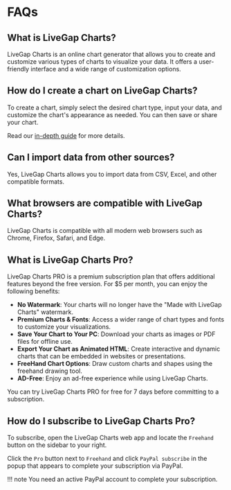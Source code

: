 # FAQs

## What is LiveGap Charts?

LiveGap Charts is an online chart generator that allows you to create and customize various types of charts to visualize your data. It offers a user-friendly interface and a wide range of customization options.

## How do I create a chart on LiveGap Charts?

To create a chart, simply select the desired chart type, input your data, and customize the chart's appearance as needed. You can then save or share your chart. 

Read our [in-depth guide](../getting-started/getting-started.md) for more details.

## Can I import data from other sources?

Yes, LiveGap Charts allows you to import data from CSV, Excel, and other compatible formats.

## What browsers are compatible with LiveGap Charts?

LiveGap Charts is compatible with all modern web browsers such as Chrome, Firefox, Safari, and Edge.

## What is LiveGap Charts Pro?

LiveGap Charts PRO is a premium subscription plan that offers additional features beyond the free version. For $5 per month, you can enjoy the following benefits:

* **No Watermark**: Your charts will no longer have the "Made with LiveGap Charts" watermark.
* **Premium Charts & Fonts**: Access a wider range of chart types and fonts to customize your visualizations.
* **Save Your Chart to Your PC**: Download your charts as images or PDF files for offline use.
* **Export Your Chart as Animated HTML**: Create interactive and dynamic charts that can be embedded in websites or presentations.
* **FreeHand Chart Options**: Draw custom charts and shapes using the freehand drawing tool.
* **AD-Free**: Enjoy an ad-free experience while using LiveGap Charts.

You can try LiveGap Charts PRO for free for 7 days before committing to a subscription.

## How do I subscribe to LiveGap Charts Pro?

To subscribe, open the LiveGap Charts web app and locate the `Freehand` button on the sidebar to your right.

Click the `Pro` button next to `Freehand` and click `PayPal subscribe` in the popup that appears to complete your subscription via PayPal.

!!! note
    You need an active PayPal account to complete your subscription.

